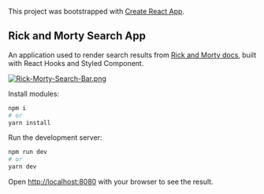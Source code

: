 This project was bootstrapped with [Create React App](https://github.com/facebook/create-react-app).

## Rick and Morty Search App
An application used to render search results from [Rick and Morty docs](https://rickandmortyapi.com/documentation/), built with React Hooks and Styled Component.


[![Rick-Morty-Search-Bar.png](https://i.postimg.cc/Y9hV71JJ/Rick-Morty-Search-Bar-2020-08-28-17-04-28.png)](https://postimg.cc/2bNTFBjw)


Install modules:
```bash
npm i
# or
yarn install
```

Run the development server:

```bash
npm run dev
# or
yarn dev
```

Open [http://localhost:8080](http://localhost:8080) with your browser to see the result.

